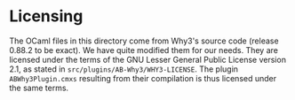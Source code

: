 # Licensing

The OCaml files in this directory come from Why3's source code
(release 0.88.2 to be exact). We have quite modified them for our
needs. They are licensed under the terms of the GNU Lesser General
Public License version 2.1, as stated in `src/plugins/AB-Why3/WHY3-LICENSE`.
The plugin `ABWhy3Plugin.cmxs` resulting from their compilation is thus
licensed under the same terms.
